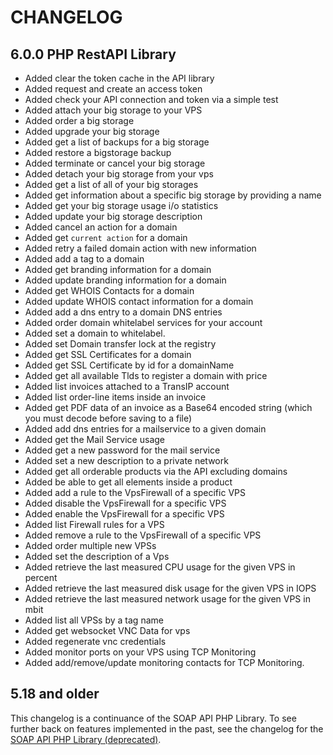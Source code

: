 CHANGELOG
=========

6.0.0 PHP RestAPI Library
-----

* Added clear the token cache in the API library
* Added request and create an access token
* Added check your API connection and token via a simple test
* Added attach your big storage to your VPS
* Added order a big storage
* Added upgrade your big storage
* Added get a list of backups for a big storage
* Added restore a bigstorage backup
* Added terminate or cancel your big storage
* Added detach your big storage from your vps
* Added get a list of all of your big storages
* Added get information about a specific big storage by providing a name
* Added get your big storage usage i/o statistics
* Added update your big storage description
* Added cancel an action for a domain
* Added get `current action` for a domain
* Added retry a failed domain action with new information
* Added add a tag to a domain
* Added get branding information for a domain
* Added update branding information for a domain
* Added get WHOIS Contacts for a domain
* Added update WHOIS contact information for a domain
* Added add a dns entry to a domain DNS entries
* Added order domain whitelabel services for your account
* Added set a domain to whitelabel.
* Added set Domain transfer lock at the registry
* Added get SSL Certificates for a domain
* Added get SSL Certificate by id for a domainName
* Added get all available Tlds to register a domain with price
* Added list invoices attached to a TransIP account
* Added list order-line items inside an invoice
* Added get PDF data of an invoice as a Base64 encoded string (which you must decode before saving to a file)
* Added add dns entries for a mailservice to a given domain
* Added get the Mail Service usage
* Added get a new password for the mail service
* Added set a new description to a private network
* Added get all orderable products via the API excluding domains
* Added be able to get all elements inside a product
* Added add a rule to the VpsFirewall of a specific VPS
* Added disable the VpsFirewall for a specific VPS
* Added enable the VpsFirewall for a specific VPS
* Added list Firewall rules for a VPS
* Added remove a rule to the VpsFirewall of a specific VPS
* Added order multiple new VPSs
* Added set the description of a Vps
* Added retrieve the last measured CPU usage for the given VPS in percent
* Added retrieve the last measured disk usage for the given VPS in IOPS
* Added retrieve the last measured network usage for the given VPS in mbit
* Added list all VPSs by a tag name
* Added get websocket VNC Data for vps
* Added regenerate vnc credentials
* Added monitor ports on your VPS using TCP Monitoring
* Added add/remove/update monitoring contacts for TCP Monitoring. 

5.18 and older
-----

This changelog is a continuance of the SOAP API PHP Library. To see further back on features implemented in the past, see the changelog for the [SOAP API PHP Library (deprecated)](https://github.com/transip/transip-api-php/blob/master/CHANGELOG).
